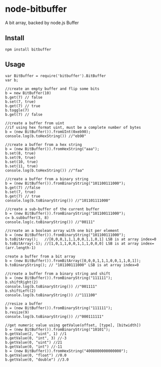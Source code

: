 # node-bitbuffer

A bit array, backed by node.js Buffer

## Install

	npm install bitbuffer

## Usage
    var BitBuffer = require('bitbuffer').BitBuffer
	var b;
	
    //create an empty buffer and flip some bits
	b = new BitBuffer(10)
	b.get(7) // false
	b.set(7, true)
	b.get(7) // true
	b.toggle(7)
	b.get(7) // false
    
	//create a buffer from uint
	//if using hex format uint, must be a complete number of bytes
	b = (new BitBuffer()).fromUInt(0xeb90);
	console.log(b.toHexString()) //"eb90"
	
	//create a buffer from a hex string
	b = (new BitBuffer()).fromHexString("aaa");
	b.set(8, true)
	b.set(9, true)
	b.set(10, true)
	b.set(11, true)
	console.log(b.toHexString()) //"faa"
	
	//create a buffer from a binary string
	b = (new BitBuffer()).fromBinaryString("101100111000");
	b.get(7) //false
	b.set(7, true)
	b.get(7) // true
	console.log(b.toBinaryString()) //"101101111000"
	
	//create a sub-buffer of the current buffer
	b = (new BitBuffer()).fromBinaryString("101100111000");
	c= b.subbuffer(3, 8)
	console.log(c.toBinaryString()) //"00111"
	
	//create an a boolean array with one bit per element
	b = (new BitBuffer()).fromBinaryString("101100111000");
	b.toBitArray();   //[0,0,0,1,1,1,0,0,1,1,0,1] LSB is at array index=0
	b.toBitArray(-1); //[1,0,1,1,0,0,1,1,1,0,0,0] LSB is at array index=(arr.length-1)
	
	create a buffer from a bit array
	b = (new BitBuffer()).fromBitArray([0,0,0,1,1,1,0,0,1,1,0,1]);
	b.toBinaryString(); // "101100111000" LSB is at array index=0
	
	//create a buffer from a binary string and shift
	b = (new BitBuffer()).fromBinaryString("111111");
	b.shiftRight(2)
	console.log(b.toBinaryString()) //"001111"
	b.shiftLeft(2)
	console.log(b.toBinaryString()) //"111100"
	
	//resize a buffer
	b = (new BitBuffer()).fromBinaryString("111111");
	b.resize(9)
	console.log(b.toBinaryString()) //"000111111"
	
	//get numeric value using getValue(offset, [type], [bitwidth])
	b = (new BitBuffer()).fromBinaryString("10101");
	b.getValue(2, "uint", 1) //1
	b.getValue(0, "int", 3) //-3
	b.getValue(0, "uint") //21
	b.getValue(0, "int") //-11
	b = (new BitBuffer()).fromHexString("4008000000000000");
	b.getValue(0, "float") //0.0
	b.getValue(0, "double") //3.0
	
	